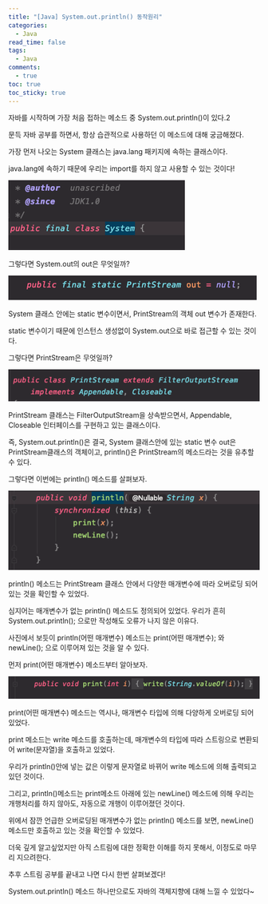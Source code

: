 ```yaml
---
title: "[Java] System.out.println() 동작원리"
categories:
  - Java
read_time: false
tags:
  - Java
comments:
  - true
toc: true
toc_sticky: true
---
```

자바를 시작하며 가장 처음 접하는 메소드 중 System.out.println()이 있다.2

문득 자바 공부를 하면서, 항상 습관적으로 사용하던 이 메소드에 대해 궁금해졌다.

가장 먼저 나오는 System 클래스는 java.lang 패키지에 속하는 클래스이다.

java.lang에 속하기 때문에 우리는 import를 하지 않고 사용할 수 있는 것이다!

![](/assets/img/java/20200528_1.png)

그렇다면 System.out의 out은 무엇일까?

![](/assets/img/java/20200528_2.png)

System 클래스 안에는 static 변수이면서, PrintStream의 객체 out 변수가 존재한다.

static 변수이기 때문에 인스턴스 생성없이 System.out으로 바로 접근할 수 있는 것이다. 

그렇다면 PrintStream은 무엇일까?

![](/assets/img/java/20200528_3.png)

PrintStream 클래스는 FilterOutputStream을 상속받으면서, Appendable, Closeable 인터페이스를 구현하고 있는 클래스이다.

즉, System.out.println()은 결국, System 클래스안에 있는 static 변수 out은 PrintStream클래스의 객체이고, println()은 PrintStream의 메소드라는 것을 유추할 수 있다.

그렇다면 이번에는 println() 메소드를 살펴보자.

![](/assets/img/java/20200528_4.png)

println() 메소드는 PrintStream 클래스 안에서 다양한 매개변수에 따라 오버로딩 되어있는 것을 확인할 수 있었다.

심지어는 매개변수가 없는 println() 메소드도 정의되어 있었다. 우리가 흔히 System.out.println(); 으로만 작성해도 오류가 나지 않은 이유다.

사진에서 보듯이 println(어떤 매개변수) 메소드는 print(어떤 매개변수); 와 newLine(); 으로 이루어져 있는 것을 알 수 있다.

먼저 print(어떤 매개변수) 메소드부터 알아보자.

![](/assets/img/java/20200528_5.png)

print(어떤 매개변수) 메소드는 역시나, 매개변수 타입에 의해 다양하게 오버로딩 되어있었다.

print 메소드는 write 메소드를 호출하는데, 매개변수의 타입에 따라 스트링으로 변환되어 write(문자열)을 호출하고 있었다.

우리가 println()안에 넣는 값은 이렇게 문자열로 바뀌어 write 메소드에 의해 출력되고 있던 것이다.

그리고, println()메소드는 print메소드 아래에 있는 newLine() 메소드에 의해 우리는 개행처리를 하지 않아도, 자동으로 개행이 이루어졌던 것이다.

위에서 잠깐 언급한 오버로딩된 매개변수가 없는 println() 메소드를 보면, newLine()메소드만 호출하고 있는 것을 확인할 수 있었다.

더욱 깊게 알고싶었지만 아직 스트림에 대한 정확한 이해를 하지 못해서, 이정도로 마무리 지으려한다.

추후 스트림 공부를 끝내고 나면 다시 한번 살펴보겠다!

System.out.println() 메소드 하나만으로도 자바의 객체지향에 대해 느낄 수 있었다~




